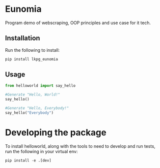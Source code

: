 # Eunomia

Program demo of webscraping, OOP principles and use case for it tech.

## Installation
Run the following to install:
```python
pip install lkpg_eunomia
```
## Usage
```python
from helloworld import say_hello

#Generate "Hello, World!"
say_hello()

#Generate "Hello, Everybody!"
say_hello("Everybody")
```

# Developing the package
To install helloworld, along with the tools to need to develop and run tests, run the following in your virtual env:
```python
pip install -e .[dev]
```
